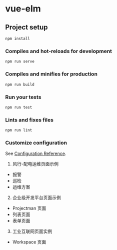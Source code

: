 # vue-elm

## Project setup
```
npm install
```

### Compiles and hot-reloads for development
```
npm run serve
```

### Compiles and minifies for production
```
npm run build
```

### Run your tests
```
npm run test
```

### Lints and fixes files
```
npm run lint
```

### Customize configuration
See [Configuration Reference](https://cli.vuejs.org/config/).

1. 风行-配电运维页面示例
  - 报警
  - 巡检
  - 运维方案
2. 企业级开发平台页面示例
  - Projectman 页面
  - 列表页面
  - 表单页面
3. 工业互联网页面实例
  - Workspace 页面
